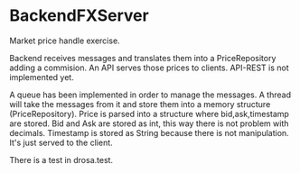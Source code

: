# BackendFXServer
Market price handle exercise.

Backend receives messages and translates them into a PriceRepository adding a commision. An API serves those prices to clients. API-REST is not implemented yet.

A queue has been implemented in order to manage the messages. A thread will take the messages from it and store them into a memory structure (PriceRepository).
Price is parsed into a structure where bid,ask,timestamp are stored. Bid and Ask are stored as int, this way there is not problem with decimals.
Timestamp is stored as String because there is not manipulation. It's just served to the client.

There is a test in drosa.test.
